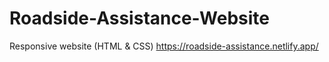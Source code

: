 # Roadside-Assistance-Website
Responsive website (HTML & CSS)
https://roadside-assistance.netlify.app/ 
